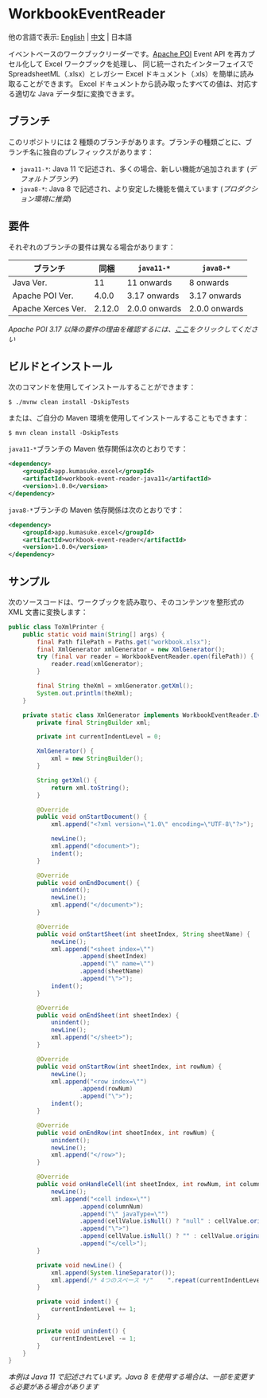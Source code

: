 # WorkbookEventReader
他の言語で表示: [English](README.md) | [中文](README_CN.md) | 日本語

イベントベースのワークブックリーダーです。[Apache POI](https://poi.apache.org/) Event API を再カプセル化して Excel ワークブックを処理し、
同じ統一されたインターフェイスで SpreadsheetML（.xlsx）とレガシー Excel ドキュメント（.xls）を簡単に読み取ることができます。
Excel ドキュメントから読み取ったすべての値は、対応する適切な Java データ型に変換できます。

## ブランチ
このリポジトリには 2 種類のブランチがあります。ブランチの種類ごとに、ブランチ名に独自のプレフィックスがあります：
- `java11-*`: Java 11 で記述され、多くの場合、新しい機能が追加されます (_デフォルトブランチ_)
- `java8-*`: Java 8 で記述され、より安定した機能を備えています (_プロダクション環境に推奨_)

## 要件
それぞれのブランチの要件は異なる場合があります：

| ブランチ             	| 同梱   	| `java11-*`       	| `java8-*`        	|
|--------------------	|---------	|------------------	|------------------	|
| Java Ver.          	| 11      	| 11 onwards    	| 8 onwards     	|
| Apache POI Ver.    	| 4.0.0   	| 3.17 onwards  	| 3.17 onwards  	|
| Apache Xerces Ver. 	| 2.12.0  	| 2.0.0 onwards 	| 2.0.0 onwards 	|

_Apache POI 3.17 以降の要件の理由を確認するには、[ここ](https://bz.apache.org/bugzilla/show_bug.cgi?id=61034)をクリックしてください_

## ビルドとインストール
次のコマンドを使用してインストールすることができます：
```
$ ./mvnw clean install -DskipTests
```
または、ご自分の Maven 環境を使用してインストールすることもできます：
```
$ mvn clean install -DskipTests
```

`java11-*`ブランチの Maven 依存関係は次のとおりです：
```xml
<dependency>
    <groupId>app.kumasuke.excel</groupId>
    <artifactId>workbook-event-reader-java11</artifactId>
    <version>1.0.0</version>
</dependency>
```
`java8-*`ブランチの Maven 依存関係は次のとおりです：
```xml
<dependency>
    <groupId>app.kumasuke.excel</groupId>
    <artifactId>workbook-event-reader</artifactId>
    <version>1.0.0</version>
</dependency>
```

## サンプル
次のソースコードは、ワークブックを読み取り、そのコンテンツを整形式の XML 文書に変換します：
```java
public class ToXmlPrinter {
    public static void main(String[] args) {
        final Path filePath = Paths.get("workbook.xlsx");
        final XmlGenerator xmlGenerator = new XmlGenerator();
        try (final var reader = WorkbookEventReader.open(filePath)) {
            reader.read(xmlGenerator);
        }

        final String theXml = xmlGenerator.getXml();
        System.out.println(theXml);
    }

    private static class XmlGenerator implements WorkbookEventReader.EventHandler {
        private final StringBuilder xml;

        private int currentIndentLevel = 0;

        XmlGenerator() {
            xml = new StringBuilder();
        }

        String getXml() {
            return xml.toString();
        }

        @Override
        public void onStartDocument() {
            xml.append("<?xml version=\"1.0\" encoding=\"UTF-8\"?>");

            newLine();
            xml.append("<document>");
            indent();
        }

        @Override
        public void onEndDocument() {
            unindent();
            newLine();
            xml.append("</document>");
        }

        @Override
        public void onStartSheet(int sheetIndex, String sheetName) {
            newLine();
            xml.append("<sheet index=\"")
                    .append(sheetIndex)
                    .append("\" name=\"")
                    .append(sheetName)
                    .append("\">");
            indent();
        }

        @Override
        public void onEndSheet(int sheetIndex) {
            unindent();
            newLine();
            xml.append("</sheet>");
        }

        @Override
        public void onStartRow(int sheetIndex, int rowNum) {
            newLine();
            xml.append("<row index=\"")
                    .append(rowNum)
                    .append("\">");
            indent();
        }

        @Override
        public void onEndRow(int sheetIndex, int rowNum) {
            unindent();
            newLine();
            xml.append("</row>");
        }

        @Override
        public void onHandleCell(int sheetIndex, int rowNum, int columnNum, CellValue cellValue) {
            newLine();
            xml.append("<cell index=\"")
                    .append(columnNum)
                    .append("\" javaType=\"")
                    .append(cellValue.isNull() ? "null" : cellValue.originalType().getCanonicalName())
                    .append("\">")
                    .append(cellValue.isNull() ? "" : cellValue.originalValue())
                    .append("</cell>");
        }

        private void newLine() {
            xml.append(System.lineSeparator());
            xml.append(/* 4つのスペース */"    ".repeat(currentIndentLevel));
        }

        private void indent() {
            currentIndentLevel += 1;
        }

        private void unindent() {
            currentIndentLevel -= 1;
        }
    }
}
``` 
_本例は Java 11 で記述されています。Java 8 を使用する場合は、一部を変更する必要がある場合があります_